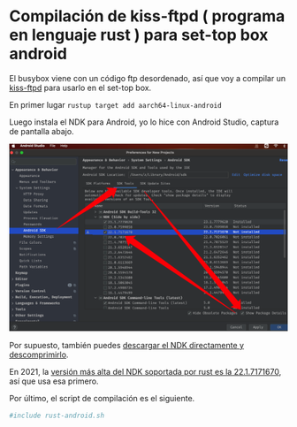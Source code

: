 # Compilación de kiss-ftpd ( programa en lenguaje rust ) para set-top box android

El busybox viene con un código ftp desordenado, así que voy a compilar un [kiss-ftpd](https://github.com/moparisthebest/kiss-ftpd) para usarlo en el set-top box.

En primer lugar `rustup target add aarch64-linux-android`

Luego instala el NDK para Android, yo lo hice con Android Studio, captura de pantalla abajo.

![](https://raw.githubusercontent.com/gcxfd/img/gh-pages/qcUqsK.png)

Por supuesto, también puedes [descargar el NDK directamente y descomprimirlo](https://developer.android.com/ndk/downloads).

En 2021, la [versión más alta del NDK soportada por rust es la 22.1.7171670](https://github.com/mozilla/rust-android-gradle/issues/75#issuecomment-970179046), así que usa esa primero.

Por último, el script de compilación es el siguiente.

```bash
#include rust-android.sh
```